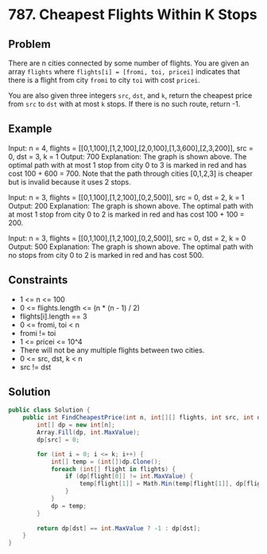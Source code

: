 # 787. Cheapest Flights Within K Stops
## Problem
There are n cities connected by some number of flights. You are given an array `flights` where `flights[i] = [fromi, toi, pricei]` indicates that there is a flight from city `fromi` to city `toi` with cost `pricei`.

You are also given three integers `src`, `dst`, and `k`, return the cheapest price from `src` to `dst` with at most `k` stops. If there is no such route, return -1.

## Example
Input: n = 4, flights = [[0,1,100],[1,2,100],[2,0,100],[1,3,600],[2,3,200]], src = 0, dst = 3, k = 1
Output: 700
Explanation:
The graph is shown above.
The optimal path with at most 1 stop from city 0 to 3 is marked in red and has cost 100 + 600 = 700.
Note that the path through cities [0,1,2,3] is cheaper but is invalid because it uses 2 stops.

Input: n = 3, flights = [[0,1,100],[1,2,100],[0,2,500]], src = 0, dst = 2, k = 1
Output: 200
Explanation:
The graph is shown above.
The optimal path with at most 1 stop from city 0 to 2 is marked in red and has cost 100 + 100 = 200.

Input: n = 3, flights = [[0,1,100],[1,2,100],[0,2,500]], src = 0, dst = 2, k = 0
Output: 500
Explanation:
The graph is shown above.
The optimal path with no stops from city 0 to 2 is marked in red and has cost 500.

## Constraints
- 1 <= n <= 100
- 0 <= flights.length <= (n * (n - 1) / 2)
- flights[i].length == 3
- 0 <= fromi, toi < n
- fromi != toi
- 1 <= pricei <= 10^4
- There will not be any multiple flights between two cities.
- 0 <= src, dst, k < n
- src != dst

## Solution
```csharp
public class Solution {
    public int FindCheapestPrice(int n, int[][] flights, int src, int dst, int k) {
        int[] dp = new int[n];
        Array.Fill(dp, int.MaxValue);
        dp[src] = 0;

        for (int i = 0; i <= k; i++) {
            int[] temp = (int[])dp.Clone();
            foreach (int[] flight in flights) {
                if (dp[flight[0]] != int.MaxValue) {
                    temp[flight[1]] = Math.Min(temp[flight[1]], dp[flight[0]] + flight[2]);
                }
            }
            dp = temp;
        }
        
        return dp[dst] == int.MaxValue ? -1 : dp[dst];
    }
}

